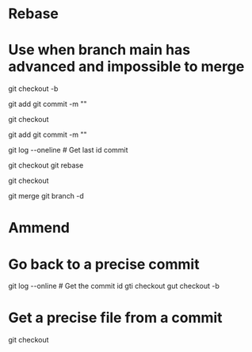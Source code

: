 # Rebase
# Use when branch main has advanced and impossible to merge

git checkout -b <COPY MAIN> <MAIN>
git add <FILE>
git commit -m "<MSG COMMIT>"

git checkout <MAIN>
git add <FILE>
git commit -m "<MSG COMMIT>"

git log --oneline # Get last id commit

git checkout <COPY MAIN>
git rebase <ID COMMIT>

git checkout <MAIN>
git merge <COPY MAIN>
git branch -d <COPY MAIN>

# Ammend

# Go back to a precise commit
git log --online # Get the commit id
gti checkout <ID COMMIT>
gut checkout -b <NEW-BRANCH>

# Get a precise file from a commit
git checkout <ID COMMIT> <FILE NAME>
